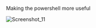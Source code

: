   Making the powershell more useful

![Screenshot_11](https://github.com/H4LIL/pwsh-settings/assets/101888522/d62c5340-541d-4223-9c41-5c3b927b0535)
